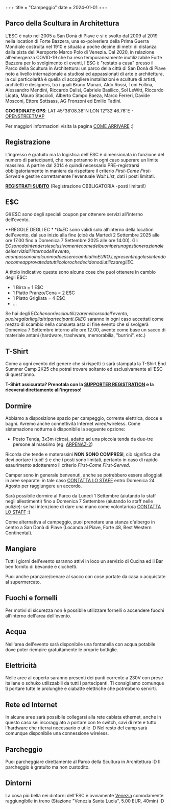 +++
title = "Campeggio"
date = 2024-01-01
+++

## Parco della Scultura in Architettura

L'ESC è nato nel 2005 a San Donà di Piave e si è svolto dal 2009 al 2019 nella location di Forte Bazzera, una ex-polveriera della Prima Guerra Mondiale costruita nel 1910 e situata a poche decine di metri di distanza dalla pista dell'Aeroporto Marco Polo di Venezia. Dal 2020, in relazione all'emergenza COVID-19 che ha reso temporaneamente inutilizzabile Forte Bazzera per lo svolgimento di eventi, l'ESC è "restato a casa" presso il Parco della Scultura in Architettura: un parco della città di San Donà di Piave noto a livello internazionale a studiosi ed appassionati di arte e architettura, la cui particolarità è quella di accogliere installazioni e sculture di artisti, architetti e designers, tra i quali Bruno Munari, Aldo Rossi, Toni Follina, Alessandro Mendini, Riccardo Dalisi, Gabriele Basilico, Sol LeWitt, Riccardo Licata, Mauro Staccioli, Alberto Campo Baeza, Marco Ferreri, Davide Mosconi, Ettore Sottsass, AG Fronzoni ed Emilio Tadini.

**COORDINATE GPS**: LAT 45°38′08.38″N LON 12°32′46.76″E - [OPENSTREETMAP](https://www.openstreetmap.org/#map=18/45.63542/12.54626)

Per maggiori informazioni visita la pagina [COME ARRIVARE](/come-arrivare) :)

## Registrazione

L'ingresso è gratuito ma la logistica dell'ESC è dimensionata in funzione del numero di partecipanti, che non potranno in ogni caso superare un limite massimo. A partire dal 2014 è quindi necessario PRE-registrarsi obbligatoriamente in maniera da rispettare il criterio *First-Come First-Served* e gestire correttamente l'eventuale *Wait List*, dati i posti limitati.

**[REGISTRATI SUBITO](https://pretix.eu/ESC/2K25/)** (Registrazione OBBLIGATORIA -posti limitati!)

## E$C

Gli E$C sono degli speciali coupon per ottenere servizi all'interno dell'evento.

**REGOLE DEGLI E$C**  
Gli E$C sono validi solo all'interno della location dell'evento, dal suo inizio alla fine (cioè da Martedì 2 Settembre 2025 alle ore 17.00 fino a Domenica 7 Settembre 2025 alle ore 14.00). Gli E$C sono da intendersi esclusivamente come dei buoni per una gestione razionale dei servizi all'interno dell'evento, e non possono in alcun modo essere cambiati in EURO. Le presenti regole si intendono come approvate da tutti i coloro che decidono di utilizzare gli E$C.

A titolo indicativo queste sono alcune cose che puoi ottenere in cambio degli E$C:

* 1 Birra = 1 E$C
* 1 Piatto Pranzo/Cena = 2 E$C
* 1 Piatto Grigliata = 4 E$C
* ...

Se hai degli E$C che non riesci a utilizzare nel corso dell'evento, puoi regalarli agli altri partecipanti. Gli E$C saranno in ogni caso accettati come mezzo di scambio nella consueta asta di fine evento che si svolgerà Domenica 7 Settembre intorno alle ore 12.00, avente come base un sacco di materiale antani (hardware, trashware, memorabilia, "burrini", etc.)

## T-Shirt

Come a ogni evento del genere che si rispetti :) sarà stampata la T-Shirt End Summer Camp 2K25 che potrai trovare soltanto ed esclusivamente all'ESC di quest'anno.

**T-Shirt assicurata? Prenotala con la [SUPPORTER REGISTRATION](https://pretix.eu/ESC/2K25) e la riceverai direttamente all'ingresso!**

## Dormire

Abbiamo a disposizione spazio per campeggio, corrente elettrica, docce e bagni. Avremo anche connettività Internet wired/wireless. Come sistemazione notturna è disponibile la seguente opzione:

* Posto Tenda, 3x3m (circa), adatto ad una piccola tenda da due-tre persone al massimo (eg. [ARPENAZ-2](https://www.decathlon.it/tenda-arpenaz-2-verde-2-posti-id_8293539.html))

Ricorda che tende e materassini **NON SONO COMPRESI**, ciò significa che devi portare i tuoi! :) e che i posti sono limitati, pertanto in caso di rapido esaurimento adotteremo il criterio *First-Come First-Served*.

Camper sono in generale benvenuti, anche se potrebbero essere alloggiati in aree separate: in tale caso [CONTATTA LO STAFF](mailto:hello@endsummercamp.org) entro Domenica 24 Agosto per raggiungere un accordo.

Sarà possibile dormire al Parco da Lunedì 1 Settembre (aiutando lo staff negli allestimenti) fino a Domenica 7 Settembre (aiutando lo staff nelle pulizie): se hai intenzione di dare una mano come volontario/a [CONTATTA LO STAFF](mailto:antani@endsummercamp.org) :)

Come alternativa al campeggio, puoi prenotare una stanza d'albergo in centro a San Donà di Piave (Locanda al Piave, Forte 48, Best Western Continental).

## Mangiare

Tutti i giorni dell'evento saranno attivi in loco un servizio di Cucina ed il Bar ben fornito di bevande e cicchetti.

Puoi anche pranzare/cenare al sacco con cose portate da casa o acquistate al supermercato.

## Fuochi e fornelli

Per motivi di sicurezza non è possibile utilizzare fornelli o accendere fuochi all'interno dell'area dell'evento.

## Acqua

Nell'area dell'evento sarà disponibile una fontanella con acqua potabile dove poter riempire gratuitamente le proprie bottiglie.

## Elettricità

Nelle aree al coperto saranno presenti dei punti corrente a 230V con prese italiane o schuko utilizzabili da tutti i partecipanti. Ti consigliamo comunque ti portare tutte le prolunghe e ciabatte elettriche che potrebbero servirti.

## Rete ed Internet

In alcune aree sarà possibile collegarsi alla rete cablata ethernet, anche in questo caso sei incoraggiato a portare con te switch, cavi di rete e tutto l'hardware che riterrai necessario o utile :D Nel resto del camp sarà comunque disponibile una connessione wireless.

## Parcheggio

Puoi parcheggiare direttamente al Parco della Scultura in Architettura :D Il parcheggio è gratuito ma non custodito.

## Dintorni

La cosa più bella nei dintorni dell'ESC è ovviamente [Venezia](http://it.wikipedia.org/wiki/Venezia) comodamente raggiungibile in treno (Stazione "Venezia Santa Lucia", 5.00 EUR, 40min) :D 